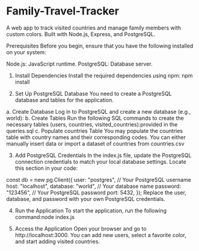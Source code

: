 # Family-Travel-Tracker
A web app to track visited countries and manage family members with custom colors. Built with Node.js, Express, and PostgreSQL.

Prerequisites
Before you begin, ensure that you have the following installed on your system:

Node.js: JavaScript runtime.
PostgreSQL: Database server.

1. Install Dependencies
Install the required dependencies using npm:
npm install

2. Set Up PostgreSQL Database
You need to create a PostgreSQL database and tables for the application.

a. Create Database
Log in to PostgreSQL and create a new database (e.g., world):
b. Create Tables
Run the following SQL commands to create the necessary tables (users, countries, visited_countries):provided in the queries.sql
c. Populate countries Table
You may populate the countries table with country names and their corresponding codes. You can either manually insert data or import a dataset of countries from countries.csv

3. Add PostgreSQL Credentials
In the index.js file, update the PostgreSQL connection credentials to match your local database settings. Locate this section in your code:

const db = new pg.Client({
  user: "postgres",        // Your PostgreSQL username
  host: "localhost",
  database: "world",       // Your database name
  password: "123456",      // Your PostgreSQL password
  port: 5432,
});
Replace the user, database, and password with your own PostgreSQL credentials.

4. Run the Application
To start the application, run the following command:node index.js

5. Access the Application
Open your browser and go to http://localhost:3000.
You can add new users, select a favorite color, and start adding visited countries.

